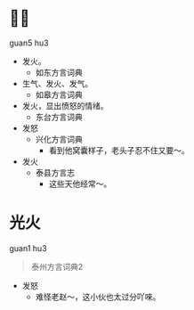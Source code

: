 # 𠈑火
guan5 hu3
+ 发火。
  * 如东方言词典
+ 生气、发火、发气。
  * 如皋方言词典
+ 发火，显出愤怒的情绪。
  * 东台方言词典
+ 发怒
  * 兴化方言词典
    - 看到他窝囊样子，老头子忍不住又要～。
+ 发火
  * 泰县方言志
    - 这些天他经常～。


# 光火
guan1 hu3
> 泰州方言词典2
- 发怒
  - 难怪老赵～，这小伙也太过分吖唻。